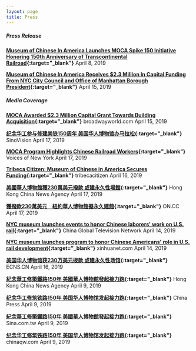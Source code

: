 ```yaml
---
layout: page
title: Press 
---
```

##### Press Release
**[Museum of Chinese In America Launches MOCA Spike 150 Initiative Honoring 150th Anniversary of Transcontinental Railroad](http://www.mocanyc.org/files/MOCA%20Spike%20150_Press%20Release.pdf){:target="_blank"}**
April 8, 2019

**[Museum of Chinese In America Receives $2.3 Million In Capital Funding From NYC City Council and Office of Manhattan Borough President](http://www.mocanyc.org/files/Capital_Funding_Press_Release.pdf){:target="_blank"}**
April 15, 2019

##### Media Coverage

**[MOCA Awarded $2.3 Million Capital Grant Towards Building Acquisition](https://www.broadwayworld.com/article/MOCA-Awarded-23-Million-Capital-Grant-Towards-Building-Acquisition-20190415){:target="_blank"}**
broadwayworld.com April 15, 2019

**[纪念华工参与修建美铁150周年 美国华人博物馆办马拉松](http://video.sinovision.net/?id=49793){:target="_blank"}**
SinoVision April 17, 2019

**[MOCA Program Highlights Chinese Railroad Workers](https://voicesofny.org/2019/04/moca-program-highlights-chinese-railroad-workers/){:target="_blank"}**
Voices of New York April 17, 2019

**[Tribeca Citizen: Museum of Chinese in America Secures Funding](https://tribecacitizen.com/2019/04/16/seen-heard-springsteen-plays-tribeca-grill/){:target="_blank"}**
 tribecacitizen April 16, 2019

**[美國華人博物館獲230萬美元撥款 或建永久性場館](http://www.hkcna.hk/content/2019/0417/757753.shtml){:target="_blank"}**
Hong Kong China News Agency April 17, 2019

**[獲撥款230萬美元　紐約華人博物館擬永久建館](https://hk.on.cc/hk/bkn/cnt/amenews/20190417/bkn-20190417000149975-0417_00972_001.html){:target="_blank"}**
ON.CC April 17, 2019

**[NYC museum launches events to honor Chinese laborers' work on U.S. rail](https://news.cgtn.com/news/3d3d674d3345444d34457a6333566d54/index.html){:target="_blank"}**
China Global Television Network April 14, 2019

**[NYC museum launches program to honor Chinese Americans' role in U.S. rail development](http://www.xinhuanet.com/english/2019-04/14/c_137974781.htm){:target="_blank"}**
xinhuanet.com April 14, 2019

**[美国华人博物馆获230万美元拨款 或建永久性场馆](https://www.chinanews.com/hr/2019/04-16/8810526.shtml){:target="_blank"}**
ECNS.CN April 16, 2019

**[紀念華工修築鐵路150年 美國華人博物館發起接力跑](http://www.hkcna.hk/content/2019/0409/756312.shtml){:target="_blank"}**
Hong Kong China News Agency April 9, 2019

**[纪念华工修筑铁路150年 美国华人博物馆发起接力跑](https://www.chinaqw.com/hqhr/2019/04-09/219754.shtml){:target="_blank"}**
China Press April 9, 2019

**[紀念華工修築鐵路150年 美國華人博物館發起接力跑](https://news.sina.com.tw/article/20190409/30842252.html){:target="_blank"}**
Sina.com.tw April 9, 2019

**[纪念华工修筑铁路150年 美国华人博物馆发起接力跑](https://www.chinaqw.com/hqhr/2019/04-09/219754.shtml){:target="_blank"}**
chinaqw.com April 9, 2019

